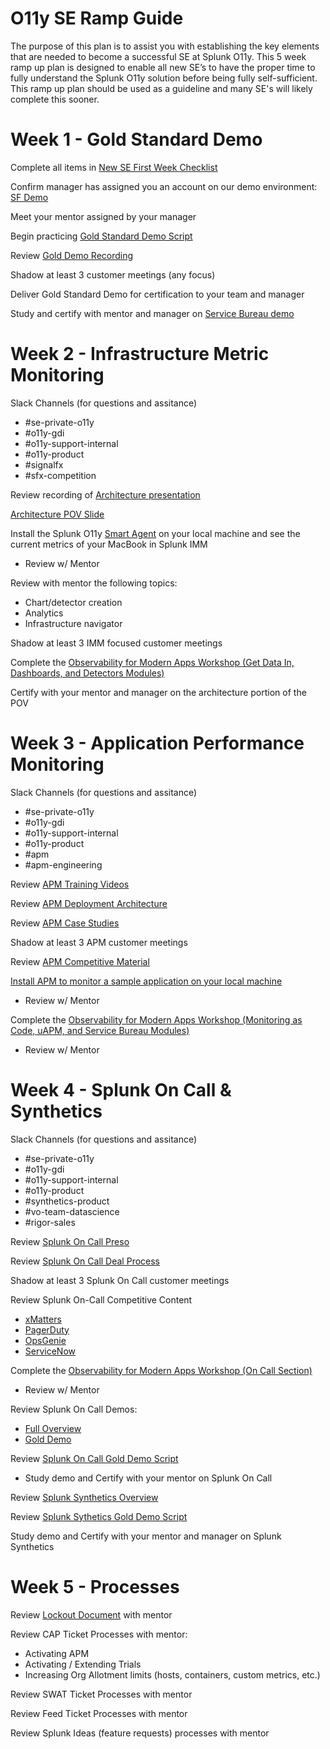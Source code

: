 # O11y SE Ramp Guide
The purpose of this plan is to assist you with establishing the key elements that are needed to become a successful SE at Splunk O11y.  This 5 week ramp up plan is designed to enable all new SE’s to have the proper time to fully understand the Splunk O11y solution before being fully self-sufficient.  This ramp up plan should be used as a guideline and many SE's will likely complete this sooner.

# Week 1 - Gold Standard Demo
Complete all items in [New SE First Week Checklist](https://signalfuse.atlassian.net/wiki/spaces/SE/pages/890667257/New+SE+First+Week+Checklist)

Confirm manager has assigned you an account on our demo environment: [SF Demo](http://sfdemo.signalfx.com)

Meet your mentor assigned by your manager 

Begin practicing [Gold Standard Demo Script](https://docs.google.com/document/d/1rpNwGcGnSi85uK9cGsfXYZiPH0b8OyYwsfcU0Ig47nQ/edit?usp=sharing)

Review [Gold Demo Recording](https://events.splunk.com/Observability-Demo?_lrsc=2ed6a1a2-ea9d-4284-97d2-10609d51aac7&trk=li-leap&)

Shadow at least 3 customer meetings (any focus)

Deliver Gold Standard Demo for certification to your team and manager

Study and certify with mentor and manager on [Service Bureau demo](https://drive.google.com/file/d/1E-vrAJJapu078wnn9Uy3ykthgHI2b6NX/view?usp=sharing)

# Week 2 - Infrastructure Metric Monitoring

Slack Channels (for questions and assitance)
- #se-private-o11y
- #o11y-gdi
- #o11y-support-internal
- #o11y-product
- #signalfx
- #sfx-competition

Review recording of [Architecture presentation](https://drive.google.com/file/d/1FARqNRVBQgsmQpLH-w3rX2hJFB1BioTs/view?usp=sharing)

[Architecture POV Slide](https://docs.google.com/presentation/d/109NBgJjxeLxza3SBr0_jrBA610eIcat3HZXwArseh94/edit?usp=sharing)

Install the Splunk O11y [Smart Agent](https://github.com/signalfx/signalfx-agent#signalfx-smart-agent) on your local machine and see the current metrics of your MacBook in Splunk IMM
- Review w/ Mentor

Review with mentor the following topics:
- Chart/detector creation
- Analytics
- Infrastructure navigator

Shadow at least 3 IMM focused customer meetings

Complete the [Observability for Modern Apps Workshop (Get Data In, Dashboards, and Detectors Modules)](https://signalfx.github.io/observability-workshop/latest/)

Certify with your mentor and manager on the architecture portion of the POV

# Week 3 - Application Performance Monitoring

Slack Channels (for questions and assitance)
- #se-private-o11y
- #o11y-gdi
- #o11y-support-internal
- #o11y-product
- #apm
- #apm-engineering

Review [APM Training Videos](https://drive.google.com/drive/folders/1vUbI_xbPe5J9HVdhAPSglX3kVI2g9NEb?usp=sharing)

Review [APM Deployment Architecture](https://docs.signalfx.com/en/latest/apm/apm-getting-started/apm-architecture-overview.html#deploy-the-smart-agent-for-splunk-apm)

Review [APM Case Studies](https://drive.google.com/drive/folders/1EHuZI_9Fmtr5KF8XhEOLZrRizc8MNdn8?usp=sharing) 

Shadow at least 3 APM customer meetings

Review [APM Competitive Material](https://learning.splunk.com/learn/course/3049/play/15660/signalfx-infrastructure-monitoring-apm-competitors-cec-course)

[Install APM to monitor a sample application on your local machine](https://github.com/jlawtonSFX/o11yseramp/tree/main/Week%203)
- Review w/ Mentor

Complete the [Observability for Modern Apps Workshop (Monitoring as Code, uAPM, and Service Bureau Modules)](https://signalfx.github.io/observability-workshop/latest/)
- Review w/ Mentor

# Week 4 - Splunk On Call & Synthetics

Slack Channels (for questions and assitance)
- #se-private-o11y
- #o11y-gdi
- #o11y-support-internal
- #o11y-product
- #synthetics-product
- #vo-team-datascience
- #rigor-sales

Review [Splunk On Call Preso](https://docs.google.com/presentation/d/1ZRD7Lz6-MAFAgKwQhX8mxYEe0SOEHJoeByLxwQ1onYc/edit#slide=id.p1)

Review [Splunk On Call Deal Process](https://docs.google.com/presentation/d/1D9uqbuIBfxVCwcwJ4vTNfD326h2LL2Vj5GQdutIR6Jc/edit)

Shadow at least 3 Splunk On Call customer meetings

Review Splunk On-Call Competitive Content
- [xMatters](https://fieldenablement.splunk.com/en/Competitive/Comp-OPS-MGMT-xMatters.html)
- [PagerDuty](https://fieldenablement.splunk.com/en/Competitive/Comp-OPS-MGMT-PagerDuty.html)
- [OpsGenie](https://fieldenablement.splunk.com/en/Competitive/Comp-OPS-MGMT-OpsGenie.html)
- [ServiceNow](https://fieldenablement.splunk.com/en/Competitive/Comp-OPS-MGMT-ServiceNow.html)

Complete the [Observability for Modern Apps Workshop (On Call Section)](https://signalfx.github.io/observability-workshop/latest/)
- Review w/ Mentor

Review Splunk On Call Demos:

- [Full Overview](https://splunk.zoom.us/rec/play/-TYyk_P7aKlp4QXR6YloYTeNEQyBlvAj-M16LooS48wBUvLFGg078KM9Uw0UcbNkTfy_kK31P4UTx24f.c6IpxLne78NIkqk0?continueMode=true)
- [Gold Demo](https://victorops.hubs.vidyard.com/watch/EbKG89f4Zce46ZfU9i2yk8)

Review [Splunk On Call Gold Demo Script](https://docs.google.com/document/d/16B1iHe_ML-XXd0YJyXhaNY9wmDwLuQU6fa2_49WqRfY/edit#)
- Study demo and Certify with your mentor on Splunk On Call

Review [Splunk Synthetics Overview](https://splunk.zoom.us/rec/play/ZqDBb5OnuyAU2kM7EsEZbowkZvsi6UQjLFEc96ik3VV8DxzDCYnq1BahYl60Oa_lqFXkLzRtC2L_Ck7x.WWOiukXT4WLMsxjt?startTime=1611168335000)

Review [Splunk Sythetics Gold Demo Script](https://docs.google.com/presentation/d/1VF2Egs9c3x8fljcW9ie4TDAQDkr--5RBLnSzRNJUpkA/edit?usp=sharing)

Study demo and Certify with your mentor and manager on Splunk Synthetics

# Week 5 - Processes
Review [Lockout Document](https://docs.google.com/spreadsheets/d/1snTo5ugYSzR9y3x4gszs5cogbkNpBrRCgzJD2esGHhA/edit?usp=sharing) with mentor

Review CAP Ticket Processes with mentor:
- Activating APM
- Activating / Extending Trials
- Increasing Org Allotment limits (hosts, containers, custom metrics, etc.)

Review SWAT Ticket Processes with mentor

Review Feed Ticket Processes with mentor

Review Splunk Ideas (feature requests) processes with mentor
